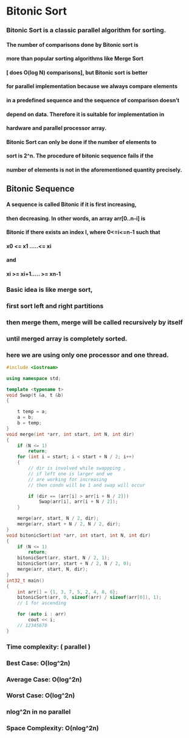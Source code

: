 # Bitonic Sort
### Bitonic Sort is a classic parallel algorithm for sorting. 

#### The number of comparisons done by Bitonic sort is
#### more than popular sorting algorithms like Merge Sort
####  [ does O(log N) comparisons], but Bitonic sort is better 
####  for parallel implementation because we always compare elements
####   in a predefined sequence and the sequence of comparison doesn’t 
####   depend on data. Therefore it is suitable for implementation in 
####   hardware and parallel processor array.
#### Bitonic Sort can only be done if the number of elements to
#### sort is 2^n. The procedure of bitonic sequence fails if the
####  number of elements is not in the aforementioned quantity precisely.

## Bitonic Sequence
#### A sequence is called Bitonic if it is first increasing, 
#### then decreasing. In other words, an array arr[0..n-i] is
####  Bitonic if there exists an index I, where 0<=i<=n-1 such that  

#### x0 <= x1 …..<= xi  
#### and  
#### xi >= xi+1….. >= xn-1 

### Basic idea is like merge sort,
### first sort left and right partitions
### then merge them, merge will be called recursively by itself
### until merged array is completely sorted.

### here we are using only one processor and one thread.
```C++
#include <iostream>

using namespace std;

template <typename t>
void Swap(t &a, t &b)
{

    t temp = a;
    a = b;
    b = temp;
}
void merge(int *arr, int start, int N, int dir)
{
    if (N <= 1)
        return;
    for (int i = start; i < start + N / 2; i++)
    {
        // dir is involved while swappping ,
        // if left one is larger and we
        // are working for increasing
        // then condn will be 1 and swap will occur

        if (dir == (arr[i] > arr[i + N / 2]))
            Swap(arr[i], arr[i + N / 2]);
    }

    merge(arr, start, N / 2, dir);
    merge(arr, start + N / 2, N / 2, dir);
}
void bitonicSort(int *arr, int start, int N, int dir)
{
    if (N <= 1)
        return;
    bitonicSort(arr, start, N / 2, 1);
    bitonicSort(arr, start + N / 2, N / 2, 0);
    merge(arr, start, N, dir);
}
int32_t main()
{
    int arr[] = {1, 3, 7, 5, 2, 4, 8, 6};
    bitonicSort(arr, 0, sizeof(arr) / sizeof(arr[0]), 1);
    // 1 for ascending

    for (auto i : arr)
        cout << i;
    // 12345678
}


```


### Time complexity: ( parallel )
### Best Case: O(log^2n)
### Average Case: O(log^2n)
### Worst Case: O(log^2n)
### nlog^2n in no parallel
### Space Complexity: O(nlog^2n)

